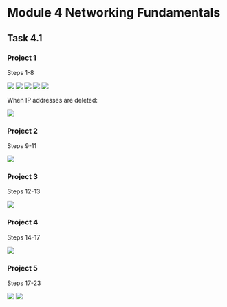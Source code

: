 # Module 4 Networking Fundamentals

## Task 4.1

### Project 1

Steps 1-8

<img src="https://github.com/Yuliia-Sadoma/DevOps_online_Kyiv_2020Q42021Q1/blob/main/m4/task4.1/screenshots/1.PNG?raw=true">

<img src="https://github.com/Yuliia-Sadoma/DevOps_online_Kyiv_2020Q42021Q1/blob/main/m4/task4.1/screenshots/2.PNG?raw=true">

<img src="https://github.com/Yuliia-Sadoma/DevOps_online_Kyiv_2020Q42021Q1/blob/main/m4/task4.1/screenshots/3.PNG?raw=true">

<img src="https://github.com/Yuliia-Sadoma/DevOps_online_Kyiv_2020Q42021Q1/blob/main/m4/task4.1/screenshots/4.PNG?raw=true">

<img src="https://github.com/Yuliia-Sadoma/DevOps_online_Kyiv_2020Q42021Q1/blob/main/m4/task4.1/screenshots/5.PNG?raw=true">

When IP addresses are deleted:

<img src="https://github.com/Yuliia-Sadoma/DevOps_online_Kyiv_2020Q42021Q1/blob/main/m4/task4.1/screenshots/6.PNG?raw=true">

### Project 2

Steps 9-11

<img src="https://github.com/Yuliia-Sadoma/DevOps_online_Kyiv_2020Q42021Q1/blob/main/m4/task4.1/screenshots/7.PNG?raw=true">

### Project 3

Steps 12-13

<img src="https://github.com/Yuliia-Sadoma/DevOps_online_Kyiv_2020Q42021Q1/blob/main/m4/task4.1/screenshots/8.PNG?raw=true">

### Project 4

Steps 14-17

<img src="https://github.com/Yuliia-Sadoma/DevOps_online_Kyiv_2020Q42021Q1/blob/main/m4/task4.1/screenshots/9.PNG?raw=true">

### Project 5

Steps 17-23

<img src="https://github.com/Yuliia-Sadoma/DevOps_online_Kyiv_2020Q42021Q1/blob/main/m4/task4.1/screenshots/10.PNG?raw=true">

<img src="https://github.com/Yuliia-Sadoma/DevOps_online_Kyiv_2020Q42021Q1/blob/main/m4/task4.1/screenshots/11.PNG?raw=true">

